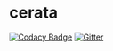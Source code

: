# cerata

[![Codacy Badge](https://api.codacy.com/project/badge/Grade/49be5a77d8c842c1a167b68bb999501a)](https://app.codacy.com/gh/glaucuslinux/cerata?utm_source=github.com&utm_medium=referral&utm_content=glaucuslinux/cerata&utm_campaign=Badge_Grade_Dashboard)
[![Gitter](https://badges.gitter.im/glaucuslinux/cerata.svg)](https://gitter.im/glaucuslinux/cerata?utm_source=badge&utm_medium=badge&utm_campaign=pr-badge&utm_content=badge)